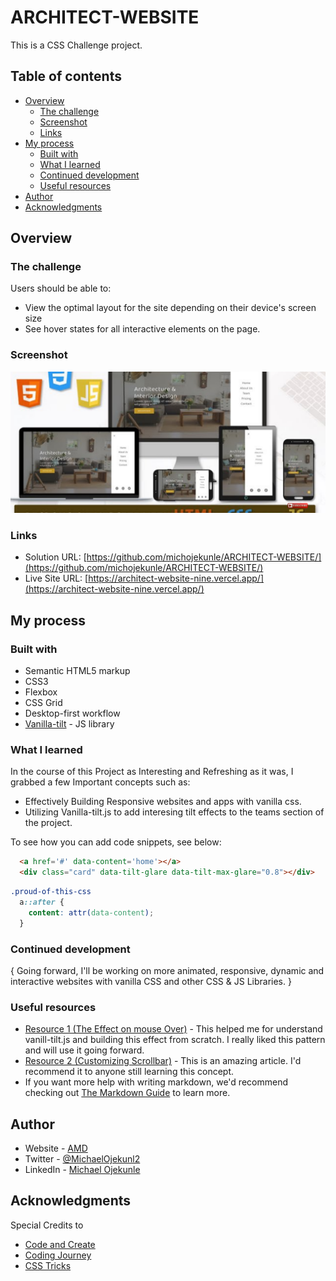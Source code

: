 # ARCHITECT-WEBSITE

This is a CSS Challenge project.

## Table of contents

- [Overview](#overview)
  - [The challenge](#the-challenge)
  - [Screenshot](#screenshot)
  - [Links](#links)
- [My process](#my-process)
  - [Built with](#built-with)
  - [What I learned](#what-i-learned)
  - [Continued development](#continued-development)
  - [Useful resources](#useful-resources)
- [Author](#author)
- [Acknowledgments](#acknowledgments)

## Overview

### The challenge

Users should be able to:

- View the optimal layout for the site depending on their device's screen size
- See hover states for all interactive elements on the page.

### Screenshot

![](./images/screenshot.png)

### Links

- Solution URL: [https://github.com/michojekunle/ARCHITECT-WEBSITE/](https://github.com/michojekunle/ARCHITECT-WEBSITE/)
- Live Site URL: [https://architect-website-nine.vercel.app/](https://architect-website-nine.vercel.app/)

## My process

### Built with

- Semantic HTML5 markup
- CSS3 
- Flexbox
- CSS Grid
- Desktop-first workflow
- [Vanilla-tilt](https://micku7zu.github.io/vanilla-tilt.js/) - JS library

### What I learned

In the course of this Project as Interesting and Refreshing as it was, I grabbed a few Important concepts such as:
- Effectively Building Responsive websites and apps with vanilla css.
- Utilizing Vanilla-tilt.js to add interesing tilt effects to the teams section of the project. 

To see how you can add code snippets, see below:

```html
  <a href='#' data-content='home'></a>
  <div class="card" data-tilt-glare data-tilt-max-glare="0.8"></div>
```
```css
.proud-of-this-css 
  a::after {
    content: attr(data-content);
  }

```
<!-- ```js
const proudOfThisFunc = () => {
  console.log('🎉')
} -->

### Continued development

{   Going forward, I'll be working on more animated, responsive, dynamic and interactive websites with vanilla CSS and other CSS & JS Libraries.  }



### Useful resources

- [Resource 1 (The Effect on mouse Over)](https://www.youtube.com/watch?v=UqEmFSlx4ps) - This helped me for understand vanill-tilt.js and building this effect from scratch. I really liked this pattern and will use it going forward.
- [Resource 2 (Customizing Scrollbar)](https://css-tricks.com/almanac/properties/s/scrollbar/) - This is an amazing article. I'd recommend it to anyone still learning this concept.
- If you want more help with writing markdown, we'd recommend checking out [The Markdown Guide](https://www.markdownguide.org/) to learn more.


## Author

- Website - [AMD](https://github.com/michojekunle)
- Twitter - [@MichaelOjekunl2](https://www.twitter.com/MichaelOjekunl2)
- LinkedIn - [Michael Ojekunle](https://www.linkedin.com/in/michael-ojekunle-651a8a232/)


## Acknowledgments

Special Credits to 
- [Code and Create](https://youtube.com/@codeandcreate)
- [Coding Journey](https://youtube.com/@CodingJourney)
- [CSS Tricks](https://css-tricks.com/)